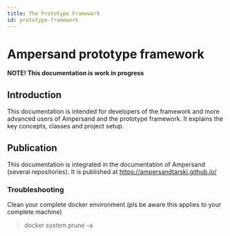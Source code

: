 ```yaml
---
title: The Prototype Framework
id: prototype-framework
---
```


# Ampersand prototype framework

**NOTE! This documentation is work in progress**

## Introduction
This documentation is intended for developers of the framework and more advanced users of Ampersand and the prototype framework. It explains the key concepts, classes and project setup.

## Publication
This documentation is integrated in the documentation of Ampersand (several repositories). It is published at https://ampersandtarski.github.io/

### Troubleshooting
Clean your complete docker environment (pls be aware this applies to your complete machine)
> docker system prune -a



